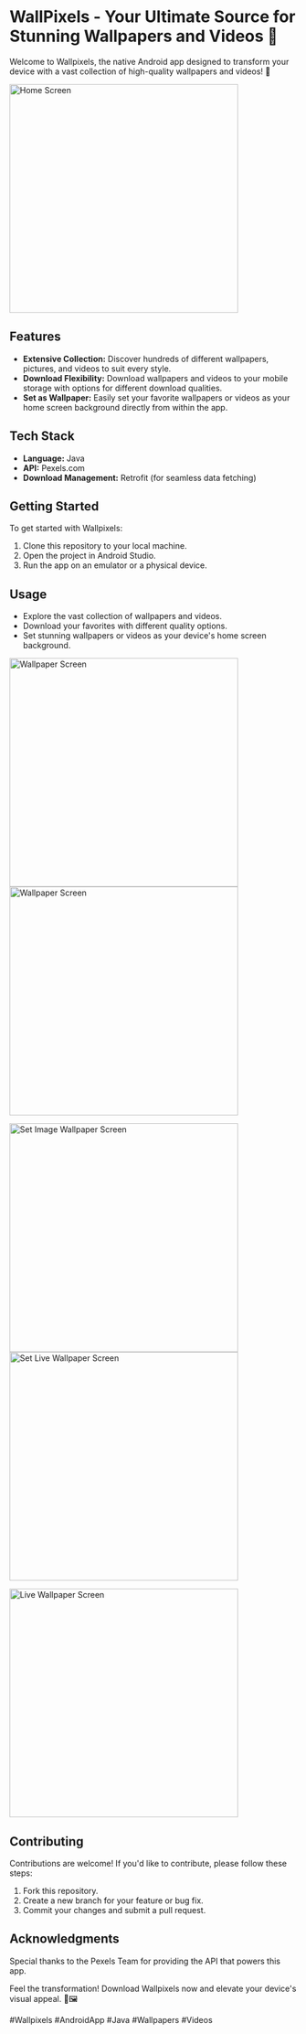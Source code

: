 # WallPixels - Your Ultimate Source for Stunning Wallpapers and Videos 🌟

Welcome to Wallpixels, the native Android app designed to transform your device with a vast collection of high-quality wallpapers and videos! 🎉

<img src="Screenshots/HomeScreen.png" alt="Home Screen" width="400"/>  

## Features

- **Extensive Collection:** Discover hundreds of different wallpapers, pictures, and videos to suit every style.
- **Download Flexibility:** Download wallpapers and videos to your mobile storage with options for different download qualities.
- **Set as Wallpaper:** Easily set your favorite wallpapers or videos as your home screen background directly from within the app.

## Tech Stack

- **Language:** Java
- **API:** Pexels.com
- **Download Management:** Retrofit (for seamless data fetching)

## Getting Started

To get started with Wallpixels:

1. Clone this repository to your local machine.
2. Open the project in Android Studio.
3. Run the app on an emulator or a physical device.

## Usage

- Explore the vast collection of wallpapers and videos.
- Download your favorites with different quality options.
- Set stunning wallpapers or videos as your device's home screen background.

<img src="Screenshots/Samsung Galaxy Note 10+ Screenshot 1.png" alt="Wallpaper Screen" width="400"/>            <img src="Screenshots/Samsung Galaxy Note 10+ Screenshot 2.png" alt="Wallpaper Screen" width="400"/>  

<img src="Screenshots/Samsung Galaxy Note 10+ Screenshot 4.png" alt="Set Image Wallpaper Screen" width="400"/>            <img src="Screenshots/Samsung Galaxy Note 10+ Screenshot 5.png" alt="Set Live Wallpaper Screen" width="400"/>  

<img src="Screenshots/Samsung Galaxy Note 10+ Screenshot 3.png" alt="Live Wallpaper Screen" width="400"/> 

## Contributing

Contributions are welcome! If you'd like to contribute, please follow these steps:

1. Fork this repository.
2. Create a new branch for your feature or bug fix.
3. Commit your changes and submit a pull request.

## Acknowledgments

Special thanks to the Pexels Team for providing the API that powers this app.

Feel the transformation! Download Wallpixels now and elevate your device's visual appeal. 📲🖼️

#Wallpixels #AndroidApp #Java #Wallpapers #Videos

